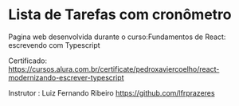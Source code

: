 # Lista de Tarefas com cronômetro
Pagina web desenvolvida durante o curso:Fundamentos de React: escrevendo com Typescript

Certificado: https://cursos.alura.com.br/certificate/pedroxaviercoelho/react-modernizando-escrever-typescript

Instrutor : Luiz Fernando Ribeiro https://github.com/lfrprazeres
